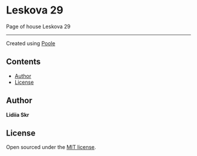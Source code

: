 # Leskova 29

Page of house Leskova 29

-----

Created using [Poole](https://github.com/poole/poole)


## Contents

- [Author](#author)
- [License](#license)


## Author

**Lidiia Skr**



## License

Open sourced under the [MIT license](LICENSE.md).

